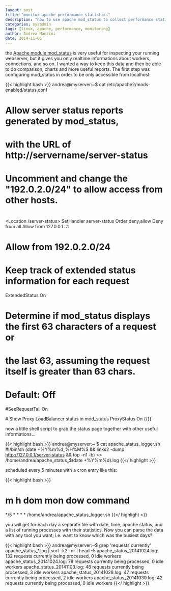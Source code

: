 ```yaml
---
layout: post
title: "monitor apache performance statistics"
description: "how to use apache mod_status to collect performance statistics"
categories: sysadmin
tags: [linux, apache, performance, monitoring]
author: Andrea Manzini
date: 2014-11-05
---
```


the [Apache module
mod_status](http://httpd.apache.org/docs/current/mod/mod_status.html) is very
useful for inspecting your running webserver, but it gives you only realtime
informations about workers, connections, and so on. I wanted a way to keep this
data and then be able to do comparison, charts and more useful reports.
The first step was configuring mod_status in order to be only accessible from
localhost:

{{< highlight bash >}}
andrea@myserver:~$ cat /etc/apache2/mods-enabled/status.conf
<IfModule mod_status.c>
#
# Allow server status reports generated by mod_status,
# with the URL of http://servername/server-status
# Uncomment and change the "192.0.2.0/24" to allow access from other hosts.
#
<Location /server-status>
    SetHandler server-status
    Order deny,allow
    Deny from all
    Allow from 127.0.0.1 ::1
#    Allow from 192.0.2.0/24
</Location>

# Keep track of extended status information for each request
ExtendedStatus On

# Determine if mod_status displays the first 63 characters of a request or
# the last 63, assuming the request itself is greater than 63 chars.
# Default: Off
#SeeRequestTail On


<IfModule mod_proxy.c>
    # Show Proxy LoadBalancer status in mod_status
    ProxyStatus On
</IfModule>

</IfModule>
{{</ highlight >}}

now a little shell script to grab the status page together with other useful
informations...

{{< highlight bash >}}
andrea@myserver:~ $ cat apache_status_logger.sh
#!/bin/sh
(date +%Y%m%d_%H%M%S && links2 -dump http://127.0.0.1/server-status && top -n1 -b) >> /home/andrea/apache_status_$(date +%Y%m%d).log
{{</ highlight >}}


scheduled every 5 minutes with a cron entry like this:

{{< highlight bash >}}
# m h  dom mon dow   command
*/5 * * * * /home/andrea/apache_status_logger.sh
{{</ highlight >}}


you will get for each day a separate file with date, time, apache status, and a
list of running processes with their statistics.
Now you can parse the data with any tool you want; i.e. want to know which was
the busiest days?

{{< highlight bash >}}
andrea@myserver:~$ grep 'requests currently' apache_status_*.log | sort -k2 -nr | head -5
apache_status_20141024.log:   132 requests currently being processed, 0 idle workers
apache_status_20141024.log:   78 requests currently being processed, 0 idle workers
apache_status_20141103.log:   48 requests currently being processed, 3 idle workers
apache_status_20141028.log:   47 requests currently being processed, 2 idle workers
apache_status_20141030.log:   42 requests currently being processed, 0 idle workers
{{</ highlight >}}












